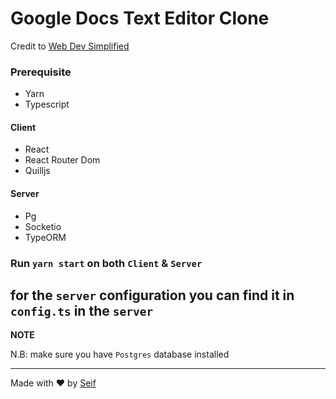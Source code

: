 # Google Docs Text Editor Clone

Credit to [Web Dev Simplified](https://www.youtube.com/watch?v=iRaelG7v0OU)

### Prerequisite

- Yarn
- Typescript

#### Client

- React
- React Router Dom
- Quilljs

#### Server

- Pg
- Socketio
- TypeORM

### Run `yarn start` on both `Client` & `Server`

## for the `server` configuration you can find it in `config.ts` in the `server`

**NOTE**

N.B: make sure you have `Postgres` database installed

---

Made with :heart: by [Seif](https://www.instagram.com/sman92/)
